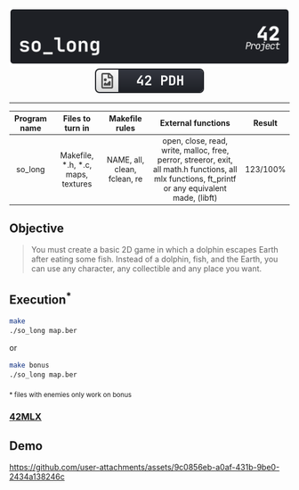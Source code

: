<div align="center">
  <img src="https://github.com/gawbsouza/42-pdh/blob/main/dark/so_long_dark.svg"><br>
  <a href="https://github.com/gawbsouza/42-pdh"><img src="https://github.com/gawbsouza/42-pdh/blob/main/badge/42pdh_badge.svg"></a>
</div>

___
Program name | Files to turn in | Makefile rules | External functions | Result
:---: | :---: | :---: | :---: |:---:
so_long | Makefile, \*.h, \*.c, maps, textures | NAME, all, clean, fclean, re | open, close, read, write, malloc, free, perror, streeror, exit, all math.h functions, all mlx functions, ft_printf or any equivalent made, (libft) | 123/100%

## Objective

>You must create a basic 2D game in which a dolphin escapes Earth after eating some fish. Instead of a dolphin, fish, and the Earth, you can use any character, any collectible and any place you want.

## Execution<sup>*</sup>
```sh
make
./so_long map.ber
```

or

```sh
make bonus
./so_long map.ber
```
<sub>* files with enemies only work on bonus</sub>

### [42MLX](https://github.com/42Paris/minilibx-linux)

## Demo

https://github.com/user-attachments/assets/9c0856eb-a0af-431b-9be0-2434a138246c
